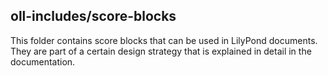 oll-includes/score-blocks
-----------------------

This folder contains score blocks that can be used in LilyPond documents.
They are part of a certain design strategy that is explained in detail in the documentation.